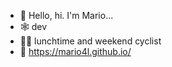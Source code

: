- 👋 Hello, hi. I'm Mario...
- 🕸 dev
- 🚴‍♂️ lunchtime and weekend cyclist
- 💼 https://mario4l.github.io/

<!---
mario4l/mario4l is a ✨ special ✨ repository because its `README.md` (this file) appears on your GitHub profile.
You can click the Preview link to take a look at your changes.
--->
